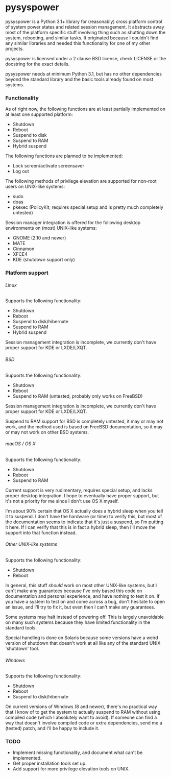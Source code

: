 # pysyspower #
pysyspower is a Python 3.1+ library for (reasonably) cross platform
control of system power states and related session management.
It abstracts away most of the platform specific stuff involving
thing such as shutting down the system, rebooting, and similar tasks.
It originated because I couldn't find any similar libraries and needed
this functionality for one of my other projects.

pysyspower is licensed under a 2 clause BSD license, check LICENSE or the
docstring for the exact details.

pysyspower needs at minimum Python 3.1, but has no other dependencies
beyond the standard library and the basic tools already found on most
systems.

### Functionality ###
As of right now, the following functions are at least partially
implemented on at least one supported platform:
 * Shutdown
 * Reboot
 * Suspend to disk
 * Suspend to RAM
 * Hybrid suspend

The following functions are planned to be implemented:
 * Lock screen/activate screensaver
 * Log out

The following methods of privilege elevation are supported for non-root
users on UNIX-like systems:
 * sudo
 * doas
 * pkexec (PolicyKit, requires special setup and is pretty much completely
   untested)

Session manager integration is offered for the following desktop
environments on (most) UNIX-like systems:
 * GNOME (2.10 and newer)
 * MATE
 * Cinnamon
 * XFCE4
 * KDE (shutdown support only)

### Platform support ###
###### Linux ######
Supports the following functionality:
 * Shutdown
 * Reboot
 * Suspend to disk/hibernate
 * Suspend to RAM
 * Hybrid suspend

Session management integration is incomplete, we currently don't have
proper support for KDE or LXDE/LXQT.

###### BSD ######
Supports the following functionality:
 * Shutdown
 * Reboot
 * Suspend to RAM (untested, probably only works on FreeBSD)

Session management integration is incomplete, we currently don't have
proper support for KDE or LXDE/LXQT.

Suspend to RAM support for BSD is completely untested, it may or may
not work, and the method used is based on FreeBSD documentation, so it
may or may not work on other BSD systems.

###### macOS / OS X ######
Supports the following functionality:
 * Shutdown
 * Reboot
 * Suspend to RAM

Current support is very rudimentary, requires special setup, and lacks
proper desktop integration.  I hope to eventually have proper support,
but it's not a priority for me since I don't use OS X myself.

I'm about 90% certain that OS X actually does a hybrid sleep when you
tell it to suspend.  I don't have the hardware (or time) to verify this,
but most of the documentation seems to indicate that it's just a suspend,
so I'm putting it here.  If I can verify that this is in fact a hybrid
sleep, then I'll move the support into that function instead.

###### Other UNIX-like systems ######
Supports the following functionality:
 * Shutdown
 * Reboot

In general, this stuff _should_ work on most other UNIX-like systems,
but I can't make any guarantees because I've only based this code on
documentation and personal experience, and have nothing to test it on.
If you have a system to test on and come across a bug, don't hesitate
to open an issue, and I'll try to fix it, but even then I can't make
any guarantees.

Some systems may halt instead of powering off.  This is largely
unavoidable on many such systems because they have limited functionality
in the standard tools.

Special handling is done on Solaris because some versions have a weird
version of shutdown that doesn't work at all like any of the standard UNIX
'shutdown' tool.

###### Windows ######
Supports the following functionality:
 * Shutdown
 * Reboot
 * Suspend to disk/hibernate

On current versions of Windows (8 and newer), there's no practical way
that I know of to get the system to actually suspend to RAM  without
using compiled code (which I absolutely want to avoid).  If someone can
find a way that doesn't involve compiled code or extra dependencies,
send me a (tested) patch, and I'll be happy to include it.

### TODO ###
 * Implement missing functionality, and document what can't be implemented.
 * Get proper installation tools set up.
 * Add support for more privilege elevation tools on UNIX.
